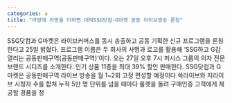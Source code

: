 ```yaml
---
categories: a
title: "라방에 라방을 더하면 대박SSG닷컴·G마켓 공동 라이브방송 론칭"
---
```

SSG닷컴과 G마켓은 라이브커머스를 동시 송출하고 공동 기획한 신규 프로그램을 론칭한다고 25일 밝혔다. 프로그램 이름은 두 회사의 사명과 로고를 활용해 ‘SSG하고 G갑 열리는 공동판매구역(공동판매구역)’이다. 오는 27일 오후 7시 퍼시스 그룹의 의자 전문 브랜드 시디즈를 소개한다. 인기 상품 11종을 최대 39% 할인 판매한다. SSG닷컴과 G마켓은 공동판매구역 라이브 방송을 월 1~2회 고정 편성할 예정이다.쓱라이브와 지라이브 시청자 수를 합쳐 누적 5만 명 단위를 넘을 때마다 룰렛을 돌려 구매인증 고객에게 제공할 경품을 정